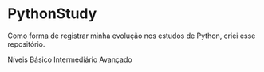 # PythonStudy
Como forma de registrar minha evolução nos estudos de Python, criei esse repositório.

Níveis 
Básico 
Intermediário
Avançado 
